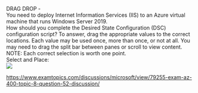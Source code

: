DRAG DROP -<br/>You need to deploy Internet Information Services (IIS) to an Azure virtual machine that runs Windows Server 2019.<br/>How should you complete the Desired State Configuration (DSC) configuration script? To answer, drag the appropriate values to the correct locations. Each value may be used once, more than once, or not at all. You may need to drag the split bar between panes or scroll to view content.<br/>NOTE: Each correct selection is worth one point.<br/>Select and Place:<br/><img src="https://www.examtopics.com/assets/media/exam-media/04257/0047900001.png" class="in-exam-image"/><br/><p><a href="https://www.examtopics.com/discussions/microsoft/view/79255-exam-az-400-topic-8-question-52-discussion/">https://www.examtopics.com/discussions/microsoft/view/79255-exam-az-400-topic-8-question-52-discussion/</a></p><script src="https://giscus.app/client.js"                    data-repo="azsamples/az204"                    data-repo-id="R_kgDOMRXzDQ"                    data-category="General"                    data-category-id="DIC_kwDOMRXzDc4Cgi27"                    data-mapping="pathname"                    data-strict="0"                    data-reactions-enabled="0"                    data-emit-metadata="0"                    data-input-position="bottom"                    data-theme="preferred_color_scheme"                    data-lang="en"                    crossorigin="anonymous"                    async>                    </script>